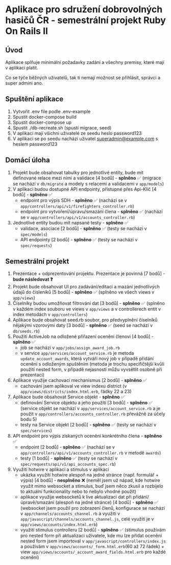 # Aplikace pro sdružení dobrovolných hasičů ČR - semestrální projekt Ruby On Rails II

## Úvod

Aplikace splňuje minimální požadavky zadání a všechny premisy, které mají v aplikaci platit.

Co se týče běžných uživatelů, tak ti nemají možnost se přihlásit, správci a super admini ano.

## Spuštění aplikace
1. Vytvořit .env file podle .env-example
2. Spustit docker-compose build
3. Spustit docker-compose up
4. Spustit ./db-recreate.sh (spustí migrace, seed)
5. V aplikaci mají všichni uživatelé ze seedu heslo password123
6. V aplikaci se po seedu nachází uživatel superadmin@example.com s heslem password123

## Domácí úloha

1. Projekt bude obsahovat tabulky pro jednotlivé entity, bude mít definované relace
   mezi nimi a validace [4 bodů] - **splněno** ✅ (migrace se nachází v `db/migrate` a modely s relacemi a validacemi v `app/models`)
2. V aplikaci budou dostupné API endpointy, přístupné přes Api-Klíč [4 bodů] - **splněno** ✅
   - endpoint pro výpis SDH - **splněno** ✅ (nachází se v `app/controllers/api/v1/firefighters_controller.rb`)
   - endpoint pro vytvoření/úpravu/smazání člena - **splněno** ✅ (nachází se v `app/controllers/api/v1/accounts_controller.rb`)
3. Jednotlivé entity budou mít napsané testy - **splněno** ✅
   - validace, asociace [2 bodů] - **splněno** ✅ (testy se nachází v `spec/models`)
   - API endpointy [2 bodů] - **splněno** ✅ (testy se nachází v `spec/requests`)

## Semestrální projekt

1. Prezentace + odprezentování projektu. Prezentace je povinná [7 bodů] - **bude následovat ❓** 
2. Projekt bude obsahovat UI pro zadávání/editaci a mazání jednotlivých údajů do
   čísleníků [5 bodů] - **splněno** ✅ (splněno ve všech views v `app/views`)
3. Číselníky budou umožňovat filtrování dat [3 bodů] - **splněno** ✅ (splněno v každém index souboru ve views v `app/views` a v controllerech entit v index metodách v `app/controllers`)
4. Aplikace bude obsahovat seed.rb soubor, pro předvyplnění číselníků nějakými
   vzorovými daty [3 bodů] - **splněno** ✅ (seed se nachází v `db/seeds.rb`)
5. Použití ActiveJob na odložené přiřazení ocenění členovi [4 bodů] - **splněno** ✅
   - job se nachází v `app/jobs/assign_award_job.rb`
   - v service `app/services/account_service.rb` je metoda `update_account_awards`, která vytváří nový job v případě přidání ocenění s odloženým spuštěním (metoda je trochu specifičtější kvůli použití nested form, v případě nejasností můžu vyvsětlit osobně při prezentaci)
6. Aplikace využije cachovací mechanismus [2 bodů] - **splněno** ✅
   - cachování jsem aplikoval ve view indexu district (v `app/views/districts/index.html.erb`, řádky 22 a 23)
7. Aplikace bude obsahovat Service objekt - **splněno** ✅
   - definování Service objektu a jeho použití [3 bodů] - **splněno** ✅ (service objekt se nachází v `app/services/account_service.rb` a je použit v `app/controllers/accounts_controller.rb` převážně za účely bodu 5)
   - testy na Service objekt [2 bodů] - **splněno** ✅ (testy se nachází v `spec/services`)
8. API endpoint pro výpis získaných ocenění konkrétního člena - **splněno** ✅
   - endpoint [2 bodů] - **splněno** ✅ (nachází se v `app/controllers/api/v1/accounts_controller.rb` v metodě `awards`)
   - testy [1 bodů] - **splněno** ✅ (testy se nachází v `spec/requests/api/v1/api_accounts_spec.rb`)
9. Využití hotwire v aplikaci a stimulus v aplikaci
   - ukázka využití hotwire alespoň na jedné stránce (např. formulář + výpis) [4
   bodů] - **nesplněno** ❌ (neměl jsem už nápad, kde hotwire využít mimo websocket a stimulus, buď jsem něco zkusil a rozbíjelo to aktuální funkcionality nebo to nebylo vhodné použít)
   - aplikace využije websocketů k live aktualizaci dat při přidání/úpravě/smazání
   (alespoň na jedné stránce) [4 bodů] - **splněno** ✅ (websocket jsem použil pro zobrazení členů, konfigurace se nachází v `app/channels/accounts_channel.rb` a využití v `app/javascript/channels/accounts_channel.js`, celé využití je v `app/views/accounts/index.html.erb`)
   - využití stimulus controlleru [2 bodů] - **splněno** ✅ (stimulus používám pro nested form při aktualizaci uživatele, kde mu lze přidat ocenění nested form jsem importoval v `app/javascript/controllers/index.js` a používám v `app/views/accounts/_form.html.erb`(60 až 72 řádek) + view `app/views/accounts/_account_award_fields.html.erb` pro každé ocenění)